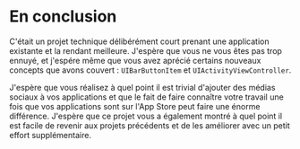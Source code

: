 # En conclusion

C'était un projet technique délibérément court prenant une application existante et la rendant meilleure. J'espère que vous ne vous êtes pas trop ennuyé, et j'espére même que vous avez aprécié certains nouveaux concepts que avons couvert : `UIBarButtonItem` et `UIActivityViewController`.

J'espère que vous réalisez à quel point il est trivial d'ajouter des médias sociaux à vos applications et que le fait de faire connaître votre travail une fois que vos applications sont sur l'App Store peut faire une énorme différence. J'espère que ce projet vous a également montré à quel point il est facile de revenir aux projets précédents et de les améliorer avec un petit effort supplémentaire.
